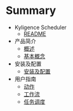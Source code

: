 # Summary

* Kyligence Scheduler
  * [README](README.md)
* 产品简介
    * [概述](overview.md)
    * [基本概念](concept.md)
* 安装及配置
    * [安装及配置](installation.md)
* 用户指南
    * [动作](action.md)
    * [工作流](workflow.md)
    * [任务调度](scheduler.md)


